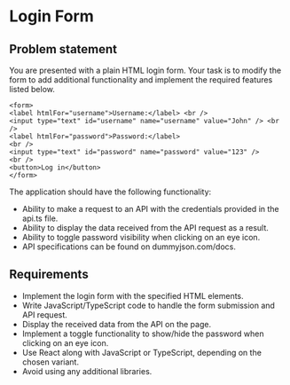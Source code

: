 # Login Form

## Problem statement

You are presented with a plain HTML login form. Your task is to modify the form to add additional functionality and implement the required features listed below.

    <form>
    <label htmlFor="username">Username:</label> <br />
    <input type="text" id="username" name="username" value="John" /> <br />
    <label htmlFor="password">Password:</label>
    <br />
    <input type="text" id="password" name="password" value="123" />
    <br />
    <button>Log in</button>
    </form>

The application should have the following functionality:

- Ability to make a request to an API with the credentials provided in the api.ts file.
- Ability to display the data received from the API request as a result.
- Ability to toggle password visibility when clicking on an eye icon.
- API specifications can be found on dummyjson.com/docs.

## Requirements

- Implement the login form with the specified HTML elements.
- Write JavaScript/TypeScript code to handle the form submission and API request.
- Display the received data from the API on the page.
- Implement a toggle functionality to show/hide the password when clicking on an eye icon.
- Use React along with JavaScript or TypeScript, depending on the chosen variant.
- Avoid using any additional libraries.
